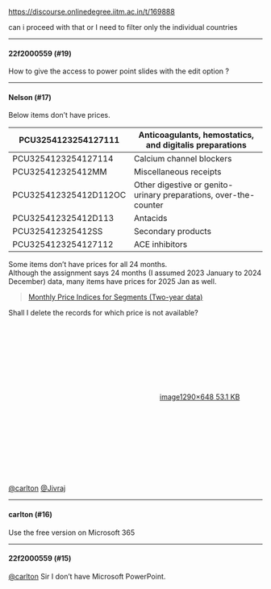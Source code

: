 https://discourse.onlinedegree.iitm.ac.in/t/169888

can i proceed with that or I need to filter only the individual countries</p><hr>

<h4>22f2000559 (#19)</h4>
<p>How to give the access to power point slides with the edit option ?</p><hr>

<h4>Nelson (#17)</h4>
<p>Below items don’t have prices.</p>
<div class="md-table">
<table>
<thead>
<tr>
<th>PCU3254123254127111</th>
<th>Anticoagulants, hemostatics, and digitalis preparations</th>
</tr>
</thead>
<tbody>
<tr>
<td>PCU3254123254127114</td>
<td>Calcium channel blockers</td>
</tr>
<tr>
<td>PCU325412325412MM</td>
<td>Miscellaneous receipts</td>
</tr>
<tr>
<td>PCU325412325412D112OC</td>
<td>Other digestive or genito-urinary preparations, over-the-counter</td>
</tr>
<tr>
<td>PCU325412325412D113</td>
<td>Antacids</td>
</tr>
<tr>
<td>PCU325412325412SS</td>
<td>Secondary products</td>
</tr>
<tr>
<td>PCU3254123254127112</td>
<td>ACE inhibitors</td>
</tr>
</tbody>
</table>
</div><p>Some items don’t have prices for all 24 months.<br/>
Although the assignment says 24 months (I assumed 2023 January to 2024 December) data, many items have prices for 2025 Jan as well.</p>
<blockquote>
<p><a href="https://drive.google.com/file/d/1OrkZgDnx7uYjOxFW2XDrA5F0xFre_PCS/view?usp=drive_link" rel="noopener nofollow ugc">Monthly Price Indices for Segments (Two-year data)</a></p>
</blockquote>
<p>Shall I delete the records for which price is not available?<br/>
<div class="lightbox-wrapper"><a class="lightbox" data-download-href="/uploads/short-url/3LIFduVmIH83bRYLkJWJn52sZEC.png?dl=1" href="https://europe1.discourse-cdn.com/flex013/uploads/iitm/original/3X/1/a/1a6b77faf6850d0af1282a8b367f2daa95496baa.png" rel="noopener nofollow ugc" title="image"><div class="meta"><svg aria-hidden="true" class="fa d-icon d-icon-far-image svg-icon"><use href="#far-image"></use></svg><span class="filename">image</span><span class="informations">1290×648 53.1 KB</span><svg aria-hidden="true" class="fa d-icon d-icon-discourse-expand svg-icon"><use href="#discourse-expand"></use></svg></div></a></div></p>
<p><a class="mention" href="/u/carlton">@carlton</a> <a class="mention" href="/u/jivraj">@Jivraj</a></p><hr>

<h4>carlton (#16)</h4>
<p>Use the free version on Microsoft 365</p><hr>

<h4>22f2000559 (#15)</h4>
<p><a class="mention" href="/u/carlton">@carlton</a> Sir I don’t have Microsoft PowerPoint.